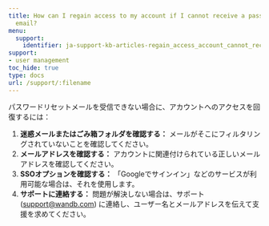 ```yaml
---
title: How can I regain access to my account if I cannot receive a password reset
  email?
menu:
  support:
    identifier: ja-support-kb-articles-regain_access_account_cannot_receive_password_reset_email
support:
- user management
toc_hide: true
type: docs
url: /support/:filename
---
```


パスワードリセットメールを受信できない場合に、アカウントへのアクセスを回復するには：

1. **迷惑メールまたはごみ箱フォルダを確認する：** メールがそこにフィルタリングされていないことを確認してください。
2. **メールアドレスを確認する：** アカウントに関連付けられている正しいメールアドレスを確認してください。
3. **SSOオプションを確認する：** 「Googleでサインイン」などのサービスが利用可能な場合は、それを使用します。
4. **サポートに連絡する：** 問題が解決しない場合は、サポート (support@wandb.com) に連絡し、ユーザー名とメールアドレスを伝えて支援を求めてください。
